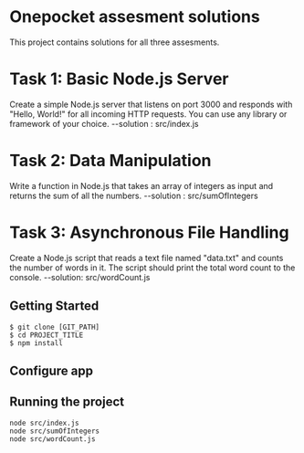# Onepocket assesment solutions




This project contains solutions for all three assesments.
# Task 1: Basic Node.js Server
Create a simple Node.js server that listens on port 3000 and responds with "Hello, World!" for all incoming HTTP requests. You can use any library or framework of your choice.
--solution : src/index.js


# Task 2: Data Manipulation
Write a function in Node.js that takes an array of integers as input and returns the sum of all the numbers.
--solution : src/sumOfIntegers

# Task 3: Asynchronous File Handling
Create a Node.js script that reads a text file named "data.txt" and counts the number of words in it. The script should print the total word count to the console.
--solution:  src/wordCount.js

## Getting Started

    $ git clone [GIT_PATH]
    $ cd PROJECT_TITLE
    $ npm install

## Configure app



## Running the project

    node src/index.js
    node src/sumOfIntegers
    node src/wordCount.js




